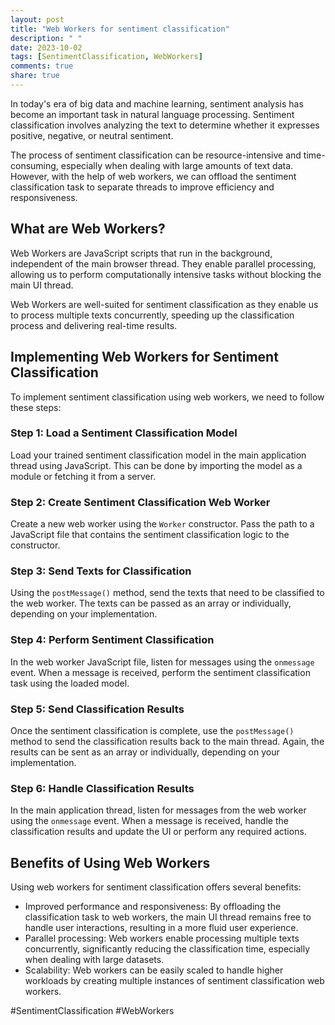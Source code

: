 ```yaml
---
layout: post
title: "Web Workers for sentiment classification"
description: " "
date: 2023-10-02
tags: [SentimentClassification, WebWorkers]
comments: true
share: true
---
```


In today's era of big data and machine learning, sentiment analysis has become an important task in natural language processing. Sentiment classification involves analyzing the text to determine whether it expresses positive, negative, or neutral sentiment.

The process of sentiment classification can be resource-intensive and time-consuming, especially when dealing with large amounts of text data. However, with the help of web workers, we can offload the sentiment classification task to separate threads to improve efficiency and responsiveness.

## What are Web Workers?

Web Workers are JavaScript scripts that run in the background, independent of the main browser thread. They enable parallel processing, allowing us to perform computationally intensive tasks without blocking the main UI thread.

Web Workers are well-suited for sentiment classification as they enable us to process multiple texts concurrently, speeding up the classification process and delivering real-time results.

## Implementing Web Workers for Sentiment Classification

To implement sentiment classification using web workers, we need to follow these steps:

### Step 1: Load a Sentiment Classification Model

Load your trained sentiment classification model in the main application thread using JavaScript. This can be done by importing the model as a module or fetching it from a server.

### Step 2: Create Sentiment Classification Web Worker

Create a new web worker using the `Worker` constructor. Pass the path to a JavaScript file that contains the sentiment classification logic to the constructor.

### Step 3: Send Texts for Classification

Using the `postMessage()` method, send the texts that need to be classified to the web worker. The texts can be passed as an array or individually, depending on your implementation.

### Step 4: Perform Sentiment Classification

In the web worker JavaScript file, listen for messages using the `onmessage` event. When a message is received, perform the sentiment classification task using the loaded model.

### Step 5: Send Classification Results

Once the sentiment classification is complete, use the `postMessage()` method to send the classification results back to the main thread. Again, the results can be sent as an array or individually, depending on your implementation.

### Step 6: Handle Classification Results

In the main application thread, listen for messages from the web worker using the `onmessage` event. When a message is received, handle the classification results and update the UI or perform any required actions.

## Benefits of Using Web Workers

Using web workers for sentiment classification offers several benefits:

- Improved performance and responsiveness: By offloading the classification task to web workers, the main UI thread remains free to handle user interactions, resulting in a more fluid user experience.
- Parallel processing: Web workers enable processing multiple texts concurrently, significantly reducing the classification time, especially when dealing with large datasets.
- Scalability: Web workers can be easily scaled to handle higher workloads by creating multiple instances of sentiment classification web workers.

#SentimentClassification #WebWorkers